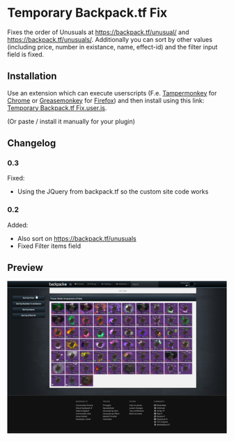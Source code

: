 # Temporary Backpack.tf Fix
Fixes the order of Unusuals at https://backpack.tf/unusual/<unusual> and https://backpack.tf/unusuals/.
Additionally you can sort by other values (including price, number in existance, name, effect-id) and the filter input field is fixed.


## Installation
Use an extension which can execute userscripts (F.e. [Tampermonkey](https://chrome.google.com/webstore/detail/tampermonkey/dhdgffkkebhmkfjojejmpbldmpobfkfo) for [Chrome](https://www.google.com/chrome/) or [Greasemonkey](https://addons.mozilla.org/en-US/firefox/addon/greasemonkey/)  for [Firefox](https://www.mozilla.org/firefox))
and then install using this link: [Temporary Backpack.tf Fix.user.js](https://github.com/NetroScript/Backpack.tf-Unusual-Sorting-Fix/raw/master/Temporary%20Backpack.tf%20Fix.user.js).

(Or paste / install it manually for your plugin)

## Changelog

### 0.3

Fixed:
* Using the JQuery from backpack.tf so the custom site code works

### 0.2

Added:
* Also sort on https://backpack.tf/unusuals
* Fixed Filter items field

## Preview

![Preview](https://raw.githubusercontent.com/NetroScript/Backpack.tf-Unusual-Sorting-Fix/master/preview.png)